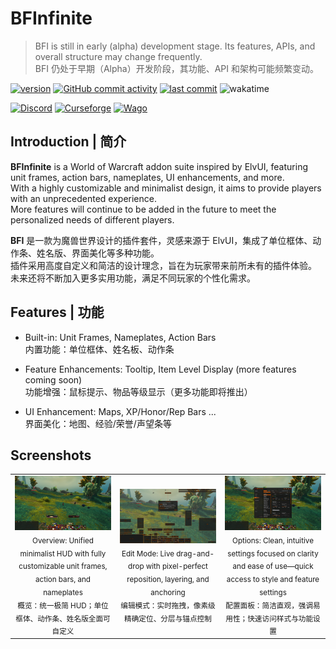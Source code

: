 # BFInfinite

> BFI is still in early (alpha) development stage. Its features, APIs, and overall structure may change frequently.  
> BFI 仍处于早期（Alpha）开发阶段，其功能、API 和架构可能频繁变动。

[![version](https://img.shields.io/github/v/release/enderneko/BFInfinite)](https://github.com/enderneko/BFInfinite/releases)
[![GitHub commit activity](https://img.shields.io/github/commit-activity/m/enderneko/BFInfinite)](https://github.com/enderneko/BFInfinite/commits/master)
[![last commit](https://img.shields.io/github/last-commit/enderneko/BFInfinite)](https://github.com/enderneko/BFInfinite/commits/master)
![wakatime](https://wakatime.com/badge/user/b2ffce60-8269-440f-81a0-7316f36a6085/project/018d1171-b06d-450e-a1df-352530ae96e8.svg)

[![Discord](https://img.shields.io/discord/1122747237546610760?label=Discord&color=5865F2)](https://discord.gg/9PSe3fKQGJ)
[![Curseforge](https://img.shields.io/curseforge/dt/1325150?label=CurseForge&color=F16436)](https://www.curseforge.com/wow/addons/bfinfinite)
[![Wago](https://img.shields.io/badge/Wago-BFInfinite-ad1319)](https://addons.wago.io/addons/bfinfinite)

## Introduction | 简介

**BFInfinite** is a World of Warcraft addon suite inspired by ElvUI, featuring unit frames, action bars, nameplates, UI enhancements, and more.  
With a highly customizable and minimalist design, it aims to provide players with an unprecedented experience.  
More features will continue to be added in the future to meet the personalized needs of different players.

**BFI** 是一款为魔兽世界设计的插件套件，灵感来源于 ElvUI，集成了单位框体、动作条、姓名版、界面美化等多种功能。  
插件采用高度自定义和简洁的设计理念，旨在为玩家带来前所未有的插件体验。  
未来还将不断加入更多实用功能，满足不同玩家的个性化需求。

## Features | 功能

- Built-in: Unit Frames, Nameplates, Action Bars  
  内置功能：单位框体、姓名板、动作条  

- Feature Enhancements: Tooltip, Item Level Display (more features coming soon)  
  功能增强：鼠标提示、物品等级显示（更多功能即将推出）

- UI Enhancement: Maps, XP/Honor/Rep Bars ...  
  界面美化：地图、经验/荣誉/声望条等

## Screenshots

<table>
  <tr>
    <td align="center" width="32%">
      <img src="https://raw.githubusercontent.com/enderneko/BFInfinite/refs/heads/master/.screenshots/BFI_overview.webp" alt="Overview" width="100%" /><br/>
      <sub>Overview: Unified minimalist HUD with fully customizable unit frames, action bars, and nameplates</sub><br/>
      <sub>概览：统一极简 HUD；单位框体、动作条、姓名版全面可自定义</sub>
    </td>
    <td align="center" width="32%">
      <img src="https://raw.githubusercontent.com/enderneko/BFInfinite/refs/heads/master/.screenshots/BFI_editmode.webp" alt="Edit Mode" width="100%" /><br/>
      <sub>Edit Mode: Live drag-and-drop with pixel-perfect reposition, layering, and anchoring</sub><br/>
      <sub>编辑模式：实时拖拽，像素级精确定位、分层与锚点控制</sub>
    </td>
    <td align="center" width="32%">
      <img src="https://raw.githubusercontent.com/enderneko/BFInfinite/refs/heads/master/.screenshots/BFI_options.webp" alt="Options" width="100%" /><br/>
      <sub>Options: Clean, intuitive settings focused on clarity and ease of use—quick access to style and feature settings</sub><br/>
      <sub>配置面板：简洁直观，强调易用性；快速访问样式与功能设置</sub>
    </td>
  </tr>
</table>
